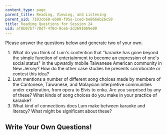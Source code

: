 ```yaml
---
content_type: page
parent_title: Reading, Viewing, and Listening
parent_uid: 7103cb68-eb88-f95a-1ced-be866eb26c58
title: Reading Questions for Session 24
uid: af8b07bf-78df-4f0d-9ceb-2d3691069e00
---
```


Please answer the questions below and generate two of your own.

1.  What do you think of Lum's contention that "karaoke has gone beyond the simple function of entertainment to become an expression of one's social status" in the upwardly mobile Taiwanese American community in New Jersey? How do the other case studies he presents corroborate or contest this idea?
2.  Lum mentions a number of different song choices made by members of the Cantonese, Taiwanese, and Malaysian interpretive communities under exploration, from opera to Elvis to enka. Are you surprised by any of these? What kinds of song choices do you make in your practice of karaoke?
3.  What kind of connections does Lum make between karaoke and literacy? What might be significant about these?

Write Your Own Questions!
-------------------------